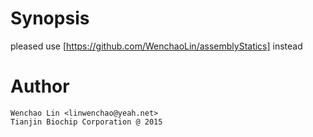 # Synopsis

pleased use [https://github.com/WenchaoLin/assemblyStatics] instead


# Author

	Wenchao Lin <linwenchao@yeah.net>
	Tianjin Biochip Corporation @ 2015
